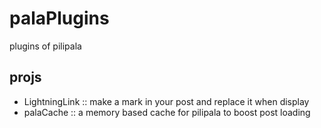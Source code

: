 # palaPlugins
plugins of pilipala

## projs

* LightningLink :: make a mark in your post and replace it when display
* palaCache :: a memory based cache for pilipala to boost post loading
